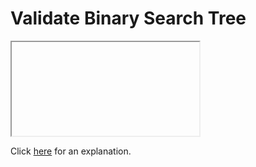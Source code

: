 # Validate Binary Search Tree 

<iframe></iframe>

Click [here](Explanation.md) for an explanation.

